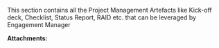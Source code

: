 This section contains all the Project Management Artefacts like Kick-off deck, Checklist, Status Report, RAID etc. that can be leveraged by Engagement Manager

 **Attachments:** 

